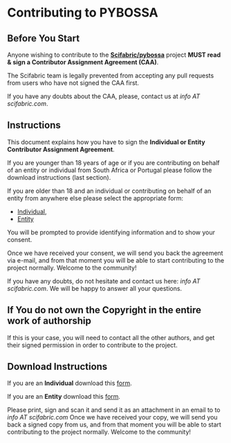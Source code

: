 # Contributing to PYBOSSA

## Before You Start

Anyone wishing to contribute to the **[Scifabric/pybossa](https://github.com/Scifabric/pybossa)** project 
**MUST read & sign a Contributor Assignment Agreement (CAA)**. 

The Scifabric team is legally prevented from accepting any pull requests from users who have not signed the CAA first.

If you have any doubts about the CAA, please, contact us at *info AT scifabric.com*.

## Instructions

This document explains how you have to sign the **Individual or Entity Contributor Assignment Agreement**. 

If you are younger than 18 years of age or if you are contributing on behalf of an entity or individual from South Africa or Portugal please follow the download instructions (last section). 

If you are older than 18 and an individual or contributing on behalf of an entity from anywhere else please select the appropriate form:

* [Individual](https://docs.google.com/forms/d/1Hm3d1CylEvvuZ9TiQKoy9U8qBUMbQ1t5IiWum4tecJU/viewform), 
* [Entity](https://docs.google.com/forms/d/1IBUu6HAr1hdQlgv9SJ6FluoypjK-_SLAxnuEt5q7nug/viewform)
 
You will be prompted to provide identifying information and to show your consent.

Once we have received your consent, we will send you back the agreement via e-mail, and from that moment you will be able to start contributing to the project normally. Welcome to the community!

If you have any doubts, do not hesitate and contact us here: *info AT scifabric.com*. We will be happy to answer all your questions.

## If You do not own the Copyright in the entire work of authorship

If this is your case, you will need to contact all the other authors, and get their signed permission in order to contribute to the project.

## Download Instructions

If you are an **Individual** download this [form](https://drive.google.com/file/d/0B-wKsWbAUup4Y0pLOGY1Sl9UMTQ/view?usp=sharing).

If you are an **Entity** download this [form](https://drive.google.com/file/d/0B-wKsWbAUup4YWRxakNXVV9BYmc/view?usp=sharing).

Please print, sign and scan it and send it as an attachment in an email to  to *info AT scifabric.com* Once we have received your copy, we will send you back a signed copy from us, and from that moment you will be able to start contributing to the project normally. Welcome to the community!
